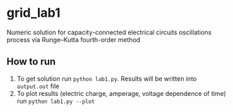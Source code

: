 # grid_lab1
Numeric solution for capacity-connected electrical circuits oscillations process via Runge–Kutta fourth-order method

## How to run

1. To get solution run `python lab1.py`. Results will be written into `output.out` file
1. To plot results (electric charge, amperage, voltage dependence of time) run `python lab1.py --plot`
